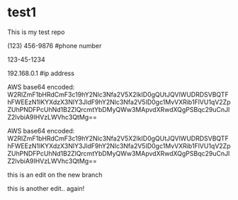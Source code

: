 # test1
This is my test repo

(123) 456-9876 #phone number

123-45-1234

192.168.0.1    #ip address

AWS base64 encoded:
W2RlZmF1bHRdCmF3c19hY2Nlc3Nfa2V5X2lkID0gQUtJQVlWUDRDSVBQTFhFWEEzN1IKYXdzX3NlY3JldF9hY2Nlc3Nfa2V5ID0gc1MvVXRib1FlVU1qV2ZpZUhPNDFPcUhNd1B2ZlQrcmtYbDMyQWw3MApvdXRwdXQgPSBqc29uCnJlZ2lvbiA9IHVzLWVhc3QtMg==

AWS base64 encoded:
W2RlZmF1bHRdCmF3c19hY2Nlc3Nfa2V5X2lkID0gQUtJQVlWUDRDSVBQTFhFWEEzN1IKYXdzX3NlY3JldF9hY2Nlc3Nfa2V5ID0gc1MvVXRib1FlVU1qV2ZpZUhPNDFPcUhNd1B2ZlQrcmtYbDMyQWw3MApvdXRwdXQgPSBqc29uCnJlZ2lvbiA9IHVzLWVhc3QtMg==

this is an edit on the new branch

this is another edit.. again!
